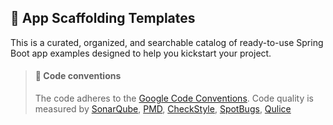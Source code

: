 ## 📐 App Scaffolding Templates

This is a curated, organized, and searchable catalog of ready-to-use Spring Boot app examples designed to help you kickstart your project.

<!--
Another approach is master programming by recreating popular web services utilizing the platform code, leveraging technology, business models, and industry best practices will accelerate growth.
-->

> #### 🚥 Code conventions
>
> The code adheres to the [Google Code Conventions](https://google.github.io/styleguide/javaguide.html).
> Code quality is measured by [SonarQube](https://docs.sonarsource.com/), [PMD](https://pmd.github.io/), [CheckStyle](https://checkstyle.sourceforge.io/), [SpotBugs](https://spotbugs.github.io/), [Qulice](https://www.qulice.com/)
